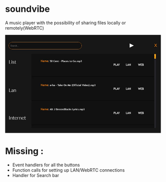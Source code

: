 # soundvibe
A music player with the possibility of sharing files locally or remotely(WebRTC) 

![alt text](sv.JPG "")

# Missing :
  - Event handlers for all the buttons
  - Function calls for setting up LAN/WebRTC connections
  - Handler for Search bar 

